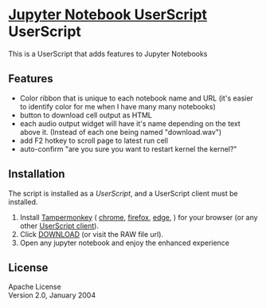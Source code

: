 # [Jupyter Notebook UserScript](https://github.com/FarisHijazi/JupyterNotebookUserScript) UserScript

This is a UserScript that adds features to Jupyter Notebooks

## Features

- Color ribbon that is unique to each notebook name and URL (it's easier to identify color for me when I have many many notebooks)
- button to download cell output as HTML
- each audio output widget will have it's name depending on the text above it. (Instead of each one being named "download.wav")
- add F2 hotkey to scroll page to latest run cell
- auto-confirm "are you sure you want to restart kernel the kernel?"


## Installation

The script is installed as a *UserScript*, and a UserScript client must be installed.

1. Install [Tampermonkey](install:tampermonkey-chrome) (
  [chrome](install:tampermonkey-chrome),
  [firefox](install:tampermonkey-firefox),
  [edge](install:tampermonkey-edge),
  ) for your browser (or any other [UserScript client][guide:get-user-script]).
1. Click [DOWNLOAD][download-link] (or visit the RAW file url).
2. Open any jupyter notebook and enjoy the enhanced experience

## License

Apache License  
Version 2.0, January 2004


[guide:get-user-script]: https://openuserjs.org/about/Userscript-Beginners-HOWTO#how-do-i-get-going-
[guide:userscript]: https://simply-how.com/enhance-and-fine-tune-any-web-page-the-complete-user-scripts-guide#section-2
[guide:browser-API-beta]: https://www.tampermonkey.net/faq.php#Q302
[guide:browser-API-beta-gif]: https://www.tampermonkey.net/images/animated/gm_download.gif
[download-link]: https://github.com/FarisHijazi/JupyterNotebookUserScript/raw/master/upgradeJupyterNotebooks.user.js
[install:tampermonkey-chrome]: https://www.tampermonkey.net/index.php?ext=dhdg&browser=chrome
[install:tampermonkey-firefox]: https://www.tampermonkey.net/index.php?ext=dhdg&browser=firefox
[install:tampermonkey-edge]: https://www.tampermonkey.net/index.php?ext=dhdg&browser=edge

[chrome-icon]: https://imgur.com/3C4iKO0.png
[firefox-icon]: https://imgur.com/Dy442GK.png
[edge-icon]: https://imgur.com/RlmwPGO.png
[opera-icon]: https://imgur.com/nSJ9htU.png
[safari-icon]: https://imgur.com/ENbaWUu.png
[webbrowser-icon]: https://imgur.com/EuDp4vP.png
[brave-icon]: https://imgur.com/z8yjLZ2.png
[torr-icon]: https://imgur.com/uhb8M86.png
